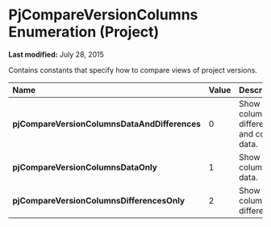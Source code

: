 
# PjCompareVersionColumns Enumeration (Project)

 **Last modified:** July 28, 2015

Contains constants that specify how to compare views of project versions.


|**Name**|**Value**|**Description**|
|:-----|:-----|:-----|
| **pjCompareVersionColumnsDataAndDifferences**|0|Show both column differences and column data.|
| **pjCompareVersionColumnsDataOnly**|1|Show only column data.|
| **pjCompareVersionColumnsDifferencesOnly**|2|Show only column differences.|
